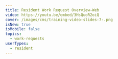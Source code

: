 ```yaml
---
title: Resident Work Request Overview-Web
video: https://youtu.be/embed/3HsQuoR2oiQ
cover: /images/cms/training-video-slides-7-.png
isNew: true
isMobile: false
topics:
  - work-requests
userTypes:
  - resident
---
```

